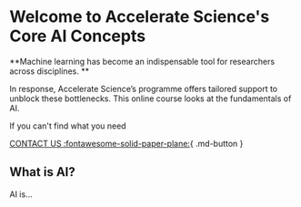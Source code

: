 # Welcome to Accelerate Science's Core AI Concepts


**Machine learning has become an indispensable tool for researchers across disciplines. **

In response, Accelerate Science’s programme offers tailored support to unblock these bottlenecks. This online course looks at the fundamentals of AI.

If you can't find what you need

[CONTACT US :fontawesome-solid-paper-plane:](mailto:accelerate-mle@cst.cam.ac.uk){ .md-button }


## What is AI?

AI is...


